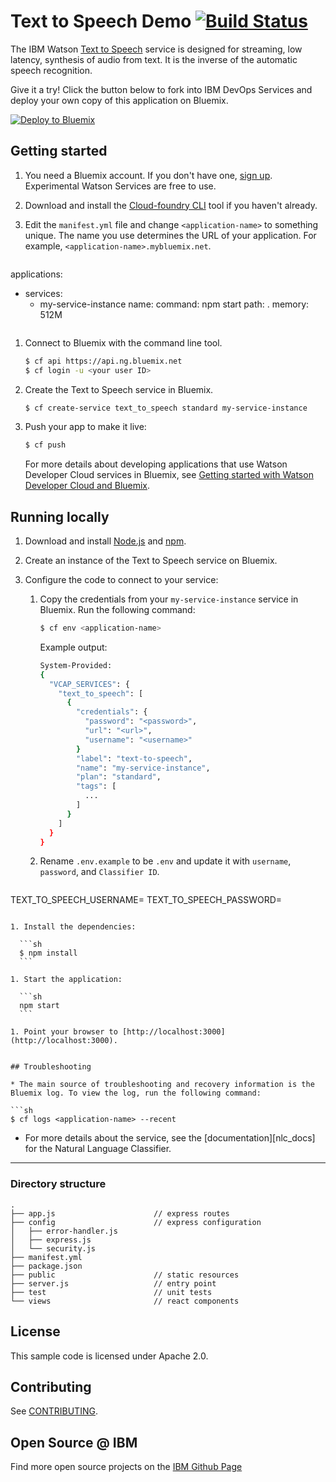 # Text to Speech Demo [![Build Status](https://travis-ci.org/watson-developer-cloud/text-to-speech-nodejs.svg?branch=master)](http://travis-ci.org/watson-developer-cloud/text-to-speech-nodejs)

The IBM Watson [Text to Speech][service_url] service is designed for streaming, low latency, synthesis of audio from text. It is the inverse of the automatic speech recognition.

Give it a try! Click the button below to fork into IBM DevOps Services and deploy your own copy of this application on Bluemix.

[![Deploy to Bluemix](https://bluemix.net/deploy/button.png)](https://bluemix.net/deploy?repository=https://github.com/watson-developer-cloud/text-to-speech-nodejs)

## Getting started

1. You need a Bluemix account. If you don't have one, [sign up][sign_up]. Experimental Watson Services are free to use.

1. Download and install the [Cloud-foundry CLI][cloud_foundry] tool if you haven't already.

1. Edit the `manifest.yml` file and change `<application-name>` to something unique. The name you use determines the URL of your application. For example, `<application-name>.mybluemix.net`.

	```yaml
  applications:
  - services:
    - my-service-instance
    name: <application-name>
    command: npm start
    path: .
    memory: 512M
	```

1. Connect to Bluemix with the command line tool.

	```sh
	$ cf api https://api.ng.bluemix.net
	$ cf login -u <your user ID>
	```

1. Create the Text to Speech service in Bluemix.

	```sh
	$ cf create-service text_to_speech standard my-service-instance
	```

1. Push your app to make it live:

	```sh
	$ cf push
	```

	For more details about developing applications that use Watson Developer Cloud services in Bluemix, see [Getting started with Watson Developer Cloud and Bluemix][getting_started].

## Running locally

1. Download and install [Node.js](http://nodejs.org/) and [npm](https://www.npmjs.com/).

1. Create an instance of the Text to Speech service on Bluemix.

1. Configure the code to connect to your service:

	1. Copy the credentials from your `my-service-instance` service in Bluemix. Run the following command:

		```sh
		$ cf env <application-name>
		```

		Example output:

		```sh
		System-Provided:
		{
		  "VCAP_SERVICES": {
			"text_to_speech": [
			  {
				"credentials": {
				  "password": "<password>",
				  "url": "<url>",
				  "username": "<username>"
				}
				"label": "text-to-speech",
				"name": "my-service-instance",
				"plan": "standard",
				"tags": [
				  ...
				]
			  }
			]
		  }
		}
		```

	1. Rename `.env.example` to be `.env` and update it with `username`, `password`, and `Classifier ID`.

	```none
  TEXT_TO_SPEECH_USERNAME=
  TEXT_TO_SPEECH_PASSWORD=
  ```

1. Install the dependencies:

	```sh
	$ npm install
	```

1. Start the application:

	```sh
	npm start
	```

1. Point your browser to [http://localhost:3000](http://localhost:3000).


## Troubleshooting

* The main source of troubleshooting and recovery information is the Bluemix log. To view the log, run the following command:

  ```sh
  $ cf logs <application-name> --recent
  ```

* For more details about the service, see the [documentation][nlc_docs] for the Natural Language Classifier.


----

### Directory structure

```none
.
├── app.js                      // express routes
├── config                      // express configuration
│   ├── error-handler.js
│   ├── express.js
│   └── security.js
├── manifest.yml
├── package.json
├── public                      // static resources
├── server.js                   // entry point
├── test                        // unit tests
└── views                       // react components
```

## License

  This sample code is licensed under Apache 2.0.

## Contributing

  See [CONTRIBUTING](.github/CONTRIBUTING.md).

## Open Source @ IBM
  Find more open source projects on the [IBM Github Page](http://ibm.github.io/)

[deploy_track_url]: https://github.com/cloudant-labs/deployment-tracker
[cloud_foundry]: https://github.com/cloudfoundry/cli
[getting_started]: https://www.ibm.com/watson/developercloud/doc/getting_started/
[service_url]: http://www.ibm.com/watson/developercloud/text-to-speech.html
[sign_up]: https://console.ng.bluemix.net/registration/
